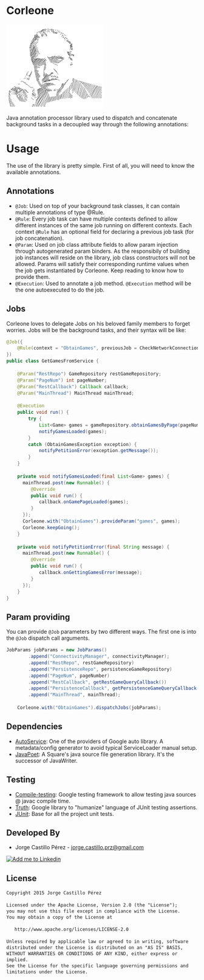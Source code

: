 Corleone
========

<img alt="Corleone Java APT" src="./art/corleone.png" />

Java annotation processor library used to dispatch and concatenate background tasks in a decoupled way through the following annotations:

Usage
=====

The use of the library is pretty simple. First of all, you will need to know the available annotations.

Annotations
-----------

* ```@Job```: Used on top of your background task classes, it can contain multiple annotations of type @Rule.
* ```@Rule```: Every job task can have multiple contexts defined to allow different instances of the same job running on different contexts.
Each context ```@Rule``` has an optional field for declaring a previous job task (for job concatenation).
* ```@Param```: Used on job class attribute fields to allow param injection through autogenerated param binders. As the responsibily of building job instances
will reside on the library, job class constructors will not be allowed. Params will satisfy their corresponding runtime values when the job gets instantiated by Corleone.
Keep reading to know how to provide them.
* ```@Execution```: Used to annotate a job method. ```@Execution``` method will be the one autoexecuted to do the job.

Jobs
----

Corleone loves to delegate Jobs on his beloved family members to forget worries. Jobs will be the background tasks, and their syntax will be like:
```java
@Job({
    @Rule(context = "ObtainGames", previousJob = CheckNetworkConnection.class)
})
public class GetGamesFromService {

    @Param("RestRepo") GameRepository restGameRepository;
    @Param("PageNum") int pageNumber;
    @Param("RestCallback") Callback callback;
    @Param("MainThread") MainThread mainThread;

    @Execution
    public void run() {
        try {
            List<Game> games = gameRepository.obtainGamesByPage(pageNumber);
            notifyGamesLoaded(games);
        }
        catch (ObtainGamesException exception) {
            notifyPetitionError(exception.getMessage());
        }
    }

    private void notifyGamesLoaded(final List<Game> games) {
      mainThread.post(new Runnable() {
         @Override
         public void run() {
            callback.onGamePageLoaded(games);
         }
      });
      Corleone.with("ObtainGames").provideParam("games", games);
      Corleone.keepGoing();
    }

    private void notifyPetitionError(final String message) {
      mainThread.post(new Runnable() {
         @Override
         public void run() {
            callback.onGettingGamesError(message);
         }
      });
    }
}
```

Param providing
---------------

You can provide `@Job` parameters by two different ways. The first one is into the `@Job` dispatch call arguments.
```java
JobParams jobParams = new JobParams()
		.append("ConnectivityManager", connectivityManager);
		.append("RestRepo", restGameRepository)
		.append("PersistenceRepo", persistenceGameRepository)
 		.append("PageNum", pageNumber)
		.append("RestCallback", getRestGameQueryCallback())
		.append("PersistenceCallback", getPersistenceGameQueryCallback())
		.append("MainThread", mainThread);

	Corleone.with("ObtainGames").dispatchJobs(jobParams);
```

Dependencies
------------

* [AutoService][dependencies-1]: One of the providers of Google auto library. A metadata/config generator to avoid typical ServiceLoader manual setup.
* [JavaPoet][dependencies-2]: A Square's java source file generation library. It's the successor of JavaWriter.

Testing
-------

* [Compile-testing][testing-libs-1]: Google testing framework to allow testing java sources @ javac compile time.
* [Truth][testing-libs-2]: Google library to "humanize" language of JUnit testing assertions.
* [JUnit][testing-libs-3]: Base for all the project unit tests.

Developed By
------------
* Jorge Castillo Pérez - <jorge.castillo.prz@gmail.com>

<a href="https://www.linkedin.com/in/jorgecastilloprz">
  <img alt="Add me to Linkedin" src="https://github.com/JorgeCastilloPrz/EasyMVP/blob/master/art/linkedin.png" />
</a>

License
-------

    Copyright 2015 Jorge Castillo Pérez

    Licensed under the Apache License, Version 2.0 (the "License");
    you may not use this file except in compliance with the License.
    You may obtain a copy of the License at

       http://www.apache.org/licenses/LICENSE-2.0

    Unless required by applicable law or agreed to in writing, software
    distributed under the License is distributed on an "AS IS" BASIS,
    WITHOUT WARRANTIES OR CONDITIONS OF ANY KIND, either express or implied.
    See the License for the specific language governing permissions and
    limitations under the License.

 [dependencies-1]: https://github.com/google/auto/tree/master/service
 [dependencies-2]: https://github.com/square/javapoet
 [testing-libs-1]: https://github.com/google/compile-testing
 [testing-libs-2]: https://github.com/google/truth
 [testing-libs-3]: http://junit.org/